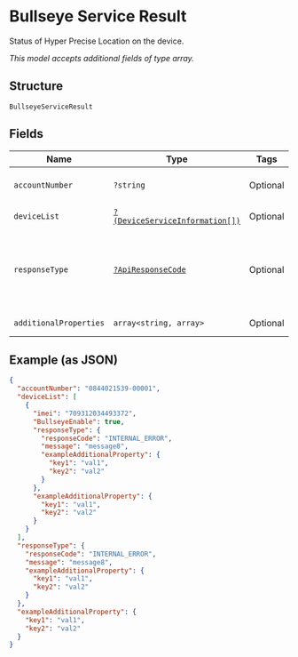 
# Bullseye Service Result

Status of Hyper Precise Location on the device.

*This model accepts additional fields of type array.*

## Structure

`BullseyeServiceResult`

## Fields

| Name | Type | Tags | Description | Getter | Setter |
|  --- | --- | --- | --- | --- | --- |
| `accountNumber` | `?string` | Optional | The account the device belongs to. | getAccountNumber(): ?string | setAccountNumber(?string accountNumber): void |
| `deviceList` | [`?(DeviceServiceInformation[])`](../../doc/models/device-service-information.md) | Optional | List of devices. | getDeviceList(): ?array | setDeviceList(?array deviceList): void |
| `responseType` | [`?ApiResponseCode`](../../doc/models/api-response-code.md) | Optional | ResponseCode and/or a message indicating success or failure of the request. | getResponseType(): ?ApiResponseCode | setResponseType(?ApiResponseCode responseType): void |
| `additionalProperties` | `array<string, array>` | Optional | - | findAdditionalProperty(string key): array | additionalProperty(string key, array value): void |

## Example (as JSON)

```json
{
  "accountNumber": "0844021539-00001",
  "deviceList": [
    {
      "imei": "709312034493372",
      "BullseyeEnable": true,
      "responseType": {
        "responseCode": "INTERNAL_ERROR",
        "message": "message8",
        "exampleAdditionalProperty": {
          "key1": "val1",
          "key2": "val2"
        }
      },
      "exampleAdditionalProperty": {
        "key1": "val1",
        "key2": "val2"
      }
    }
  ],
  "responseType": {
    "responseCode": "INTERNAL_ERROR",
    "message": "message8",
    "exampleAdditionalProperty": {
      "key1": "val1",
      "key2": "val2"
    }
  },
  "exampleAdditionalProperty": {
    "key1": "val1",
    "key2": "val2"
  }
}
```


